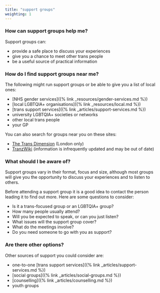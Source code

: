 ```yaml
---
title: "support groups"
weighting: 1
---
```


### How can support groups help me?

Support groups can:

*   provide a safe place to discuss your experiences
*   give you a chance to meet other trans people
*   be a useful source of practical information

### How do I find support groups near me?

The following might run support groups or be able to give you a list of local ones:

- [NHS gender services]({% link _resources/gender-services.md %})
- [local LGBTQIA+ organisations]({% link _resources/local.md %})
- [trans support services]({% link _articles/support-services.md %})
- university LGBTQIA+ societies or networks
- other local trans people
- your GP

You can also search for groups near you on these sites:

- [The Trans Dimension](https://transdimension.uk/) (London only)
- [TranzWiki](https://www.gires.org.uk/tranzwiki/) (information is infrequently updated and may be out of date)

### What should I be aware of?

Support groups vary in their format, focus and size, although most groups will give you the opportunity to discuss your experiences and to listen to others.

Before attending a support group it is a good idea to contact the person leading it to find out more. Here are some questions to consider:

*   Is it a trans-focused group or an LGBTQIA+ group?
*   How many people usually attend?
*   Will you be expected to speak, or can you just listen?
*   What issues will the support group cover?
*   What do the meetings involve?
*   Do you need someone to go with you as support?

### Are there other options?

Other sources of support you could consider are:

*   one-to-one [trans support services]({% link _articles/support-services.md %})
*   [social groups]({% link _articles/social-groups.md %})
*   [counselling]({% link _articles/counselling.md %})
*   youth groups